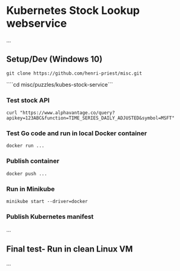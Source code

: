 # Kubernetes Stock Lookup webservice

...

## Setup/Dev (Windows 10)

```git clone https://github.com/henri-priest/misc.git```

````cd misc/puzzles/kubes-stock-service```

### Test stock API

```curl "https://www.alphavantage.co/query?apikey=123ABC&function=TIME_SERIES_DAILY_ADJUSTED&symbol=MSFT"```

### Test Go code and run in local Docker container

```docker run ...```


### Publish container

```docker push ...```

### Run in Minikube

```minikube start --driver=docker```


### Publish Kubernetes manifest

...

## Final test- Run in clean Linux VM

...
